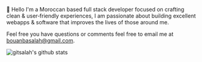 👋 Hello
I'm a Moroccan based full stack developer focused on crafting clean & user‑friendly experiences, I am passionate about building excellent webapps & software that improves the lives of those around me.

Feel free you have questions or comments feel free to email me at bouanbasalah@gmail.com.

![gitsalah's github stats](https://github-readme-stats.vercel.app/api?username=gitsalahe&show_icons=true&theme=tokyonight)
